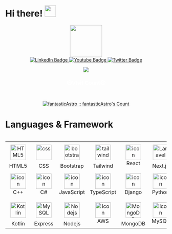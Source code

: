 <!--suppress HtmlDeprecatedAttribute -->

# Hi there! <img src="Assets/Hi.gif" width="35" />

<div id="header" align="center">
  <img
    src="https://media.giphy.com/media/M9gbBd9nbDrOTu1Mqx/giphy.gif"
    width="100"
  />
  <!--   <div id="badges">
    <a href="your-linkedin-URL">
      <img src="https://img.shields.io/badge/LinkedIn-blue?style=for-the-badge&logo=linkedin&logoColor=white" alt="LinkedIn Badge"/>
    </a>
    <a href="your-youtube-URL">
      <img src="https://img.shields.io/badge/YouTube-red?style=for-the-badge&logo=youtube&logoColor=white" alt="Youtube Badge"/>
    </a>
    <a href="your-twitter-URL">
      <img src="https://img.shields.io/badge/Twitter-blue?style=for-the-badge&logo=twitter&logoColor=white" alt="Twitter Badge"/>
    </a>
  </div> -->
  <div id="badges">
    <a href="mailto:jackcoopwilson@gmail.com">
      <img
        src="https://img.shields.io/badge/Google-blue?style=for-the-badge&logo=google&logoColor=white"
        alt="LinkedIn Badge"
      />
    </a>
    <!--     <a href="https://linkedin.com/in/chi-ho-chung-134b28286" target="_blank">
      <img src="https://img.shields.io/badge/Linkedin-blue?style=for-the-badge&logo=Linkedin&logoColor=white" alt="LinkedIn Badge"/>
    </a> -->
    <a href="https://join.skype.com/QJ4QH2lzTobV" target="_blank">
      <img
        src="https://img.shields.io/badge/Skype-red?style=for-the-badge&logo=skype&logoColor=white"
        alt="Youtube Badge"
      />
    </a>
    <a href="https://t.me/@sky7alon" target="_blank">
      <img
        src="https://img.shields.io/badge/Telegram-blue?style=for-the-badge&logo=telegram&logoColor=white"
        alt="Twitter Badge"
      />
    </a>
  </div>
</div>

<p align="center">
  <img
    style="text-align: center"
    src="https://readme-typing-svg.herokuapp.com?color=0d8eceF&size=30&center=true&vCenter=true&width=550&height=70&lines=I'm+a+Talented+Developer;+Lead+Machine+Learning+Engineer+🎲;+Loves+To+Build+Products+✨;+Data+Science+Mentor+⌛;+Open+Source+Contributor+✌;+Top+1%+in+GitHub+💡;+Building+Next+Gen+SaaS+🕵;+Project+Admin+and+Mentor+🤝;+Beta+Tester+and+Freelancer+⌚;"
  />
</p>

<h3 align="center" style="color: White">😄Visit Count😄</h3>
<br />
<p align="center">
  <a href="https://gist.github.com/fantasticAstro"
    ><img
      src="https://profile-counter.glitch.me/{fantasticAstro-Alexis}/count.svg"
      alt="fantasticAstro :: fantasticAstro's Count"
  /></a>
</p>

# Languages & Framework

<div style="display: flex; align-items: flex-start; align-items: center">
  <table align="center">
    <tr>
      <td align="center" width="96">
        <img
          src="https://skillicons.dev/icons?i=html"
          width="48"
          height="48"
          alt="HTML5"
          style="padding: 8px"
        />
        <br />HTML5
      </td>
      <td align="center" width="96">
        <img
          src="https://skillicons.dev/icons?i=css"
          width="48"
          height="48"
          alt="css"
          style="padding: 8px"
        />
        <br />CSS
      </td>
      <td align="center" width="96">
        <img
          src="https://skillicons.dev/icons?i=bootstrap"
          width="48"
          height="48"
          alt="bootstrap"
          style="padding: 8px"
        />
        <br />Bootstrap
      </td>
      <td align="center" width="96">
        <img
          src="https://skillicons.dev/icons?i=tailwind"
          width="48"
          height="48"
          alt="tailwind"
          style="padding: 8px"
        />
        <br />Tailwind
      </td>
      <td align="center" width="96">
        <img
          src="https://techstack-generator.vercel.app/react-icon.svg"
          alt="icon"
          width="48"
          height="48"
        />
        <br />React
      </td>
      <td align="center" width="96">
        <img
          src="https://skillicons.dev/icons?i=next"
          width="48"
          height="48"
          alt="Laravel"
          style="padding: 8px"
        />
        <br />Next.js
      </td>
      <td align="center" width="96">
        <img
          src="https://skillicons.dev/icons?i=angular"
          width="48"
          height="48"
          alt="Angular"
          style="padding: 8px"
        />
        <br />Angular
      </td>
      <td align="center" width="96">
        <img
          src="https://skillicons.dev/icons?i=vue"
          width="48"
          height="48"
          alt="Vue"
          style="padding: 8px"
        />
        <br />Vue
      </td>
      <td align="center" width="96">
        <img
          src="https://skillicons.dev/icons?i=sass"
          width="48"
          height="48"
          alt="Sass"
          style="padding: 8px"
        />
        <br />Sass
      </td>
    </tr>
    <tr>
      <td align="center" width="96">
        <img
          src="https://techstack-generator.vercel.app/cpp-icon.svg"
          alt="icon"
          width="48"
          height="48"
        />
        <br />C++
      </td>
      <td align="center" width="96">
        <img
          src="https://techstack-generator.vercel.app/csharp-icon.svg"
          alt="icon"
          width="48"
          height="48"
        />
        <br />C#
      </td>
      <td align="center" width="96">
        <img
          src="https://techstack-generator.vercel.app/js-icon.svg"
          alt="icon"
          width="48"
          height="48"
        />
        <br />JavaScript
      </td>
      <td align="center" width="96">
        <img
          src="https://techstack-generator.vercel.app/ts-icon.svg"
          alt="icon"
          width="48"
          height="48"
        />
        <br />TypeScript
      </td>
      <td align="center" width="96">
        <img
          src="https://techstack-generator.vercel.app/django-icon.svg"
          alt="icon"
          width="48"
          height="48"
        />
        <br />Django
      </td>
      <td align="center" width="96">
        <a href="#macropower-tech">
          <img
            src="https://techstack-generator.vercel.app/python-icon.svg"
            alt="icon"
            width="48"
            height="48"
          />
        </a>
        <br />Python
      </td>
      <td align="center" width="96">
        <img
          src="https://skillicons.dev/icons?i=php"
          width="48"
          height="48"
          alt="PHP"
          style="padding: 8px"
        />
        <br />PHP
      </td>
      <td align="center" width="96">
        <img
          src="https://skillicons.dev/icons?i=laravel"
          width="48"
          height="48"
          alt="Laravel"
          style="padding: 8px"
        />
        <br />Laravel
      </td>
      <td align="center" width="96">
        <img
          src="https://skillicons.dev/icons?i=jquery"
          width="48"
          height="48"
          alt="jQuery"
          style="padding: 8px"
        />
        <br />jQuery
      </td>
    </tr>
    <tr>
      <td align="center" width="96">
        <img
          src="https://skillicons.dev/icons?i=kotlin"
          width="48"
          height="48"
          alt="Kotlin"
          style="padding: 8px"
        />
        <br />Kotlin
      </td>
      <td align="center" width="96">
        <img
          src="https://skillicons.dev/icons?i=express"
          width="48"
          height="48"
          alt="MySQL"
          style="padding: 8px"
        />
        <br />Express
      </td>
      <td align="center" width="96">
        <img
          src="https://skillicons.dev/icons?i=nodejs"
          width="48"
          height="48"
          alt="Nodejs"
          style="padding: 8px"
        />
        <br />Nodejs
      </td>
      <td align="center" width="96">
        <img
          src="https://techstack-generator.vercel.app/aws-icon.svg"
          alt="icon"
          width="48"
          height="48"
        />
        <br />AWS
      </td>
      <td align="center" width="96">
        <img
          src="https://skillicons.dev/icons?i=mongodb"
          width="48"
          height="48"
          alt="MongoDB"
          style="padding: 8px"
        />
        <br />MongoDB
      </td>
      <td align="center" width="96">
        <img
          src="https://techstack-generator.vercel.app/mysql-icon.svg"
          alt="icon"
          width="48"
          height="48"
        />
        <br />MySQL
      </td>
      <td align="center" width="96">
        <img
          src="https://skillicons.dev/icons?i=postgres"
          width="48"
          height="48"
          alt="PostgreSQL"
          style="padding: 8px"
        />
        <br />PostgreSQL
      </td>
      <td align="center" width="96">
        <img
          src="https://techstack-generator.vercel.app/github-icon.svg"
          alt="icon"
          width="48"
          height="48"
          style="background-color: #242938; border-radius: 11px"
        />
        <br />Github
      </td>
      <td align="center" width="96">
        <img
          src="https://user-images.githubusercontent.com/25181517/192108372-f71d70ac-7ae6-4c0d-8395-51d8870c2ef0.png"
          width="48"
          height="48"
          alt="Git"
          style="padding: 8px"
        />
        <br />Git
      </td>
    </tr>
  </table>
  <br /><br />
</div>
